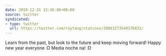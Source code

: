 ```yaml
---
date: 2010-12-31 15:26:06+00:00
source: twitter
syndicated:
- type: twitter
  url: https://twitter.com/roytang/statuses/20863273549176832/
---
```


Learn from the past, but look to the future and keep moving forward! Happy new year everyone :D Media noche na! :D